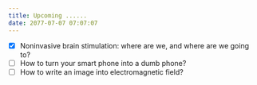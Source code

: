 ```yaml
---
title: Upcoming ......
date: 2077-07-07 07:07:07
---
```


- [x] Noninvasive brain stimulation: where are we, and where are we going to?
- [ ] How to turn your smart phone into a dumb phone?
- [ ] How to write an image into electromagnetic field? 
